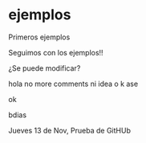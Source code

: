 ejemplos
========

Primeros ejemplos

Seguimos con los ejemplos!!


¿Se puede modificar? 

hola
no more comments
ni idea o k ase


ok

bdias

Jueves 13 de Nov, Prueba de GitHUb 
